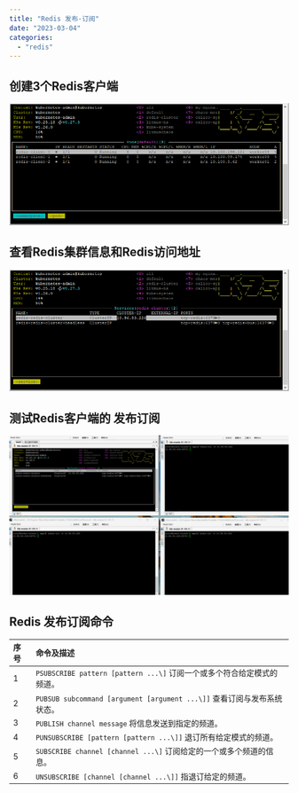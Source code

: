 ```yaml
---
title: "Redis 发布-订阅"
date: "2023-03-04"
categories: 
  - "redis"
---
```


## 创建3个Redis客户端

![](images/clients.png)

## 查看Redis集群信息和Redis访问地址

![](images/redis-cluster-info.png)

## 测试Redis客户端的 发布订阅

![](images/redis-pub-sub.gif)

## Redis 发布订阅命令

| 序号 | 命令及描述 |
| :-- | :-- |
| 1 | `PSUBSCRIBE pattern [pattern ...\]` 订阅一个或多个符合给定模式的频道。 |
| 2 | `PUBSUB subcommand [argument [argument ...\]]` 查看订阅与发布系统状态。 |
| 3 | `PUBLISH channel message` 将信息发送到指定的频道。 |
| 4 | `PUNSUBSCRIBE [pattern [pattern ...\]]` 退订所有给定模式的频道。 |
| 5 | `SUBSCRIBE channel [channel ...\]` 订阅给定的一个或多个频道的信息。 |
| 6 | `UNSUBSCRIBE [channel [channel ...\]]` 指退订给定的频道。 |
